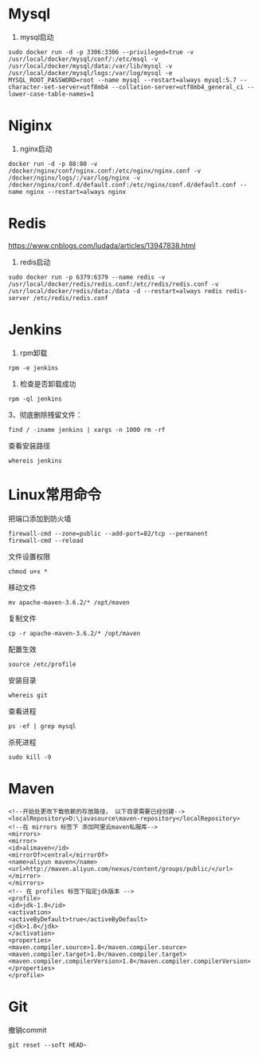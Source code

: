 # Mysql 

1. mysql启动

```
sudo docker run -d -p 3306:3306 --privileged=true -v /usr/local/docker/mysql/conf/:/etc/msql -v /usr/local/docker/mysql/data:/var/lib/mysql -v /usr/local/docker/mysql/logs:/var/log/mysql -e MYSQL_ROOT_PASSWORD=root --name mysql --restart=always mysql:5.7 --character-set-server=utf8mb4 --collation-server=utf8mb4_general_ci --lower-case-table-names=1
```

# Niginx 

1. nginx启动

```
docker run -d -p 88:80 -v /docker/nginx/conf/nginx.conf:/etc/nginx/nginx.conf -v /docker/nginx/logs/:/var/log/nginx -v /docker/nginx/conf.d/default.conf:/etc/nginx/conf.d/default.conf --name nginx --restart=always nginx
```

# Redis

https://www.cnblogs.com/ludada/articles/13947838.html

1. redis启动

```
sudo docker run -p 6379:6379 --name redis -v /usr/local/docker/redis/redis.conf:/etc/redis/redis.conf -v /usr/local/docker/redis/data:/data -d --restart=always redis redis-server /etc/redis/redis.conf 
```

# Jenkins

1. rpm卸载

```
rpm -e jenkins
```

1. 检查是否卸载成功

```
rpm -ql jenkins
```

3、彻底删除残留文件：

```
find / -iname jenkins | xargs -n 1000 rm -rf
```

查看安装路径

```
whereis jenkins
```

# Linux常用命令

把端口添加到防火墙

```
firewall-cmd --zone=public --add-port=82/tcp --permanent
firewall-cmd --reload
```

文件设置权限

```
chmod u+x *
```

移动文件

```
mv apache-maven-3.6.2/* /opt/maven 
```

 复制文件

```
cp -r apache-maven-3.6.2/* /opt/maven
```

配置生效

```
source /etc/profile 
```

安装目录

```
whereis git 
```

查看进程

```
ps -ef | grep mysql
```

杀死进程

```
sudo kill -9 
```

# Maven

```
<!--开始处更改下载依赖的存放路径， 以下目录需要已经创建-->
<localRepository>D:\javasource\maven-repository</localRepository>
<!--在 mirrors 标签下 添加阿里云maven私服库-->
<mirrors>
<mirror>
<id>alimaven</id>
<mirrorOf>central</mirrorOf>
<name>aliyun maven</name>
<url>http://maven.aliyun.com/nexus/content/groups/public/</url>
</mirror>
</mirrors>
<!-- 在 profiles 标签下指定jdk版本 -->
<profile>
<id>jdk-1.8</id>
<activation>
<activeByDefault>true</activeByDefault>
<jdk>1.8</jdk>
</activation>
<properties>
<maven.compiler.source>1.8</maven.compiler.source>
<maven.compiler.target>1.8</maven.compiler.target>
<maven.compiler.compilerVersion>1.8</maven.compiler.compilerVersion>
</properties>
</profile>
```

# Git

撤销commit

```
git reset --soft HEAD~ 
```

